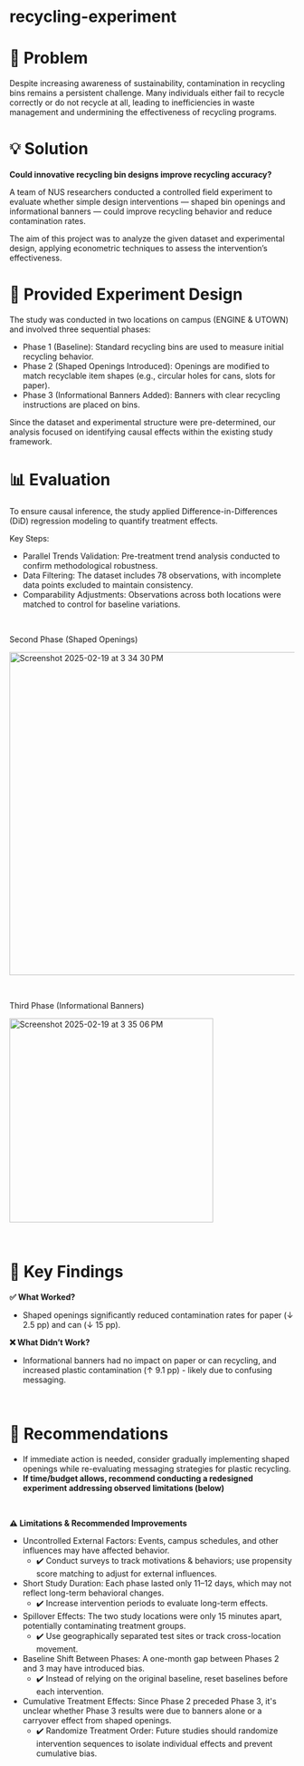 # recycling-experiment

# 🔎 Problem
Despite increasing awareness of sustainability, contamination in recycling bins remains a persistent challenge. Many individuals either fail to recycle correctly or do not recycle at all, leading to inefficiencies in waste management and undermining the effectiveness of recycling programs.

# 💡 Solution
**Could innovative recycling bin designs improve recycling accuracy?**

A team of NUS researchers conducted a controlled field experiment to evaluate whether simple design interventions — shaped bin openings and informational banners — could improve recycling behavior and reduce contamination rates.

The aim of this project was to analyze the given dataset and experimental design, applying econometric techniques to assess the intervention’s effectiveness.

# 🔬 Provided Experiment Design
The study was conducted in two locations on campus (ENGINE & UTOWN) and involved three sequential phases:
- Phase 1 (Baseline): Standard recycling bins are used to measure initial recycling behavior.
- Phase 2 (Shaped Openings Introduced): Openings are modified to match recyclable item shapes (e.g., circular holes for cans, slots for paper).
- Phase 3 (Informational Banners Added): Banners with clear recycling instructions are placed on bins.

Since the dataset and experimental structure were pre-determined, our analysis focused on identifying causal effects within the existing study framework.

# 📊 Evaluation
To ensure causal inference, the study applied Difference-in-Differences (DiD) regression modeling to quantify treatment effects.

Key Steps:
- Parallel Trends Validation: Pre-treatment trend analysis conducted to confirm methodological robustness.
- Data Filtering: The dataset includes 78 observations, with incomplete data points excluded to maintain consistency.
- Comparability Adjustments: Observations across both locations were matched to control for baseline variations.

<p>&nbsp;</p>

Second Phase (Shaped Openings)

<img width="570" alt="Screenshot 2025-02-19 at 3 34 30 PM" src="https://github.com/user-attachments/assets/b906c217-1089-4bee-9b91-7c81209a3899" />

<p>&nbsp;</p>

Third Phase (Informational Banners)

<img width="360" alt="Screenshot 2025-02-19 at 3 35 06 PM" src="https://github.com/user-attachments/assets/fde9b2af-3555-4715-8677-260783863ef5" />

<p>&nbsp;</p>

# 🔎 Key Findings

**✅ What Worked?**
- Shaped openings significantly reduced contamination rates for paper (↓ 2.5 pp) and can (↓ 15 pp).

**❌ What Didn’t Work?**
- Informational banners had no impact on paper or can recycling, and increased plastic contamination (↑ 9.1 pp) - likely due to confusing messaging.

<p>&nbsp;</p>

# 📢 Recommendations

- If immediate action is needed, consider gradually implementing shaped openings while re-evaluating messaging strategies for plastic recycling.
- **If time/budget allows, recommend conducting a redesigned experiment addressing observed limitations (below)**

<p>&nbsp;</p>

**⚠️ Limitations & Recommended Improvements**

- Uncontrolled External Factors: Events, campus schedules, and other influences may have affected behavior.
  - ✔️ Conduct surveys to track motivations & behaviors; use propensity score matching to adjust for external influences.
- Short Study Duration: Each phase lasted only 11–12 days, which may not reflect long-term behavioral changes.
  - ✔️ Increase intervention periods to evaluate long-term effects.
- Spillover Effects: The two study locations were only 15 minutes apart, potentially contaminating treatment groups.
  - ✔️ Use geographically separated test sites or track cross-location movement.
- Baseline Shift Between Phases: A one-month gap between Phases 2 and 3 may have introduced bias.
  - ✔️ Instead of relying on the original baseline, reset baselines before each intervention.
- Cumulative Treatment Effects: Since Phase 2 preceded Phase 3, it's unclear whether Phase 3 results were due to banners alone or a carryover effect from shaped openings.
  - ✔️ Randomize Treatment Order: Future studies should randomize intervention sequences to isolate individual effects and prevent cumulative bias.
